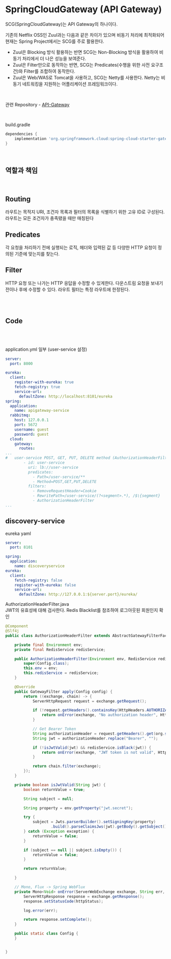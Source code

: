# SpringCloudGateway (API Gateway)

SCG(SpringCloudGateway)는 API Gateway의 하나이다.

기존의 Netflix OSS인 Zuul과는 다음과 같은 차이가 있으며 비동기 처리에 최적화되어 현재는 Spring Project에서는 SCG를 주로 활용한다.

- Zuul은 Blocking 방식 활용하는 반면 SCG는 Non-Blocking 방식을 활용하여 비동기 처리에서 더 나은 성능을 보여준다.
- Zuul은 Filter만으로 동작하는 반면, SCG는 Predicates(수행을 위한 사전 요구조건)와 Filter를 조합하여 동작한다.
- Zuul은 Web/WAS로 Tomcat을 사용하고, SCG는 Netty를 사용한다. Netty는 비동기 네트워킹을 지원하는 어플리케이션 프레임워크이다.

<br>

관련 Repository - [API-Gateway](https://github.com/minjun0124/nude-msa/tree/main/gateway)

<br>

build.gradle
``` gradle
dependencies {
	implementation 'org.springframework.cloud:spring-cloud-starter-gateway'
}
```

<br>

**역할과 책임**
---

<br>

**<h2>Routing</h2>**

라우트는 목적지 URI, 조건자 목록과 필터의 목록을 식별하기 위한 고유 ID로 구성된다. 라우트는 모든 조건자가 충족됐을 때만 매칭된다


**<h2>Predicates</h2>**

각 요청을 처리하기 전에 실행되는 로직, 헤더와 입력된 값 등 다양한 HTTP 요청이 정의된 기준에 맞는지를 찾는다.

**<h2>Filter</h2>**

HTTP 요청 또는 나가는 HTTP 응답을 수정할 수 있게한다. 다운스트림 요청을 보내기전이나 후에 수정할 수 있다. 라우트 필터는 특정 라우트에 한정된다.

<br>
<br>

**Code**
---

<br>
<br>

application.yml 일부 (user-service 설정)

``` yml
server:
  port: 8000

eureka:
  client:
    register-with-eureka: true
    fetch-registry: true
    service-url:
      defaultZone: http://localhost:8101/eureka
spring:
  application:
    name: apigateway-service
  rabbitmq:
    host: 127.0.0.1
    port: 5672
    username: guest
    password: guest
  cloud:
    gateway:
      routes:
...
#   user-service POST, GET, PUT, DELETE method (AuthorizationHeaderFilter)
        - id: user-service
          uri: lb://user-service
          predicates:
            - Path=/user-service/**
            - Method=POST,GET,PUT,DELETE
          filters:
            - RemoveRequestHeader=Cookie
            - RewritePath=/user-service/(?<segment>.*), /$\{segment}
            - AuthorizationHeaderFilter
...
```


**<h2>discovery-service</h2>**



eureka yaml
``` yaml
server:
  port: 8101

spring:
  application:
    name: discoveryservice
eureka:
  client:
    fetch-registry: false
    register-with-eureka: false
    service-url:
      defaultZone: http://127.0.0.1:${server.port}/eureka/

```

AuthorizationHeaderFilter.java</br>
JWT의 유효성에 대해 검사한다. Redis Blacklist를 참조하여 로그아웃된 회원인지 확인

``` java
@Component
@Slf4j
public class AuthorizationHeaderFilter extends AbstractGatewayFilterFactory<AuthorizationHeaderFilter.Config> {

    private final Environment env;
    private final RedisService redisService;

    public AuthorizationHeaderFilter(Environment env, RedisService redisService) {
        super(Config.class);
        this.env = env;
        this.redisService = redisService;
    }

    @Override
    public GatewayFilter apply(Config config) {
        return ((exchange, chain) -> {
            ServerHttpRequest request = exchange.getRequest();

            if (!request.getHeaders().containsKey(HttpHeaders.AUTHORIZATION)) {
                return onError(exchange, "No authorization header", HttpStatus.UNAUTHORIZED);
            }

            // Get Bearer Token
            String authorizationHeader = request.getHeaders().get(org.springframework.http.HttpHeaders.AUTHORIZATION).get(0);
            String jwt = authorizationHeader.replace("Bearer", "");

            if (!isJwtValid(jwt) && redisService.isBlack(jwt)) {
                return onError(exchange, "JWT token is not valid", HttpStatus.UNAUTHORIZED);
            }

            return chain.filter(exchange);
        });
    }

    private boolean isJwtValid(String jwt) {
        boolean returnValue = true;

        String subject = null;

        String property = env.getProperty("jwt.secret");

        try {
            subject = Jwts.parserBuilder().setSigningKey(property)
                    .build().parseClaimsJws(jwt).getBody().getSubject();
        } catch (Exception exception) {
            returnValue = false;
        }

        if (subject == null || subject.isEmpty()) {
            returnValue = false;
        }

        return returnValue;

    }

    // Mono, Flux -> Spring WebFlux
    private Mono<Void> onError(ServerWebExchange exchange, String err, HttpStatus httpStatus) {
        ServerHttpResponse response = exchange.getResponse();
        response.setStatusCode(httpStatus);

        log.error(err);

        return response.setComplete();
    }

    public static class Config {
    }


}

```

